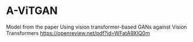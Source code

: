 # A-ViTGAN
Model from the paper Using vision transformer-based GANs against Vision Transformers
https://openreview.net/pdf?id=WFatA9XIQ0m
